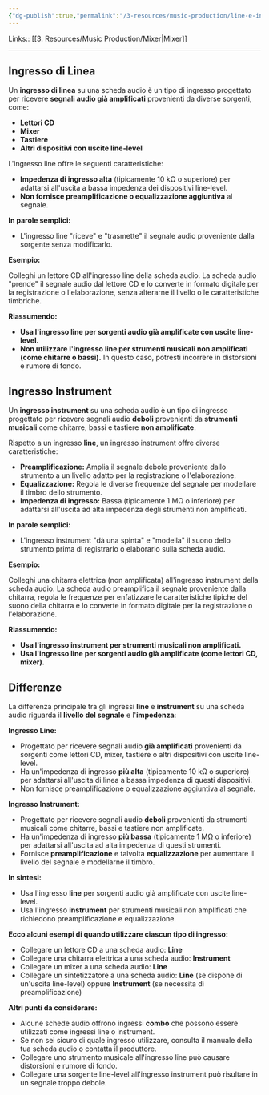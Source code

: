 ```yaml
---
{"dg-publish":true,"permalink":"/3-resources/music-production/line-e-instrument/"}
---
```


Links:: [[3. Resources/Music Production/Mixer\|Mixer]]
 
---

## Ingresso di Linea

Un **ingresso di linea** su una scheda audio è un tipo di ingresso progettato per ricevere **segnali audio già amplificati** provenienti da diverse sorgenti, come:

- **Lettori CD**
- **Mixer**
- **Tastiere**
- **Altri dispositivi con uscite line-level**

L'ingresso line offre le seguenti caratteristiche:

- **Impedenza di ingresso alta** (tipicamente 10 kΩ o superiore) per adattarsi all'uscita a bassa impedenza dei dispositivi line-level.
- **Non fornisce preamplificazione o equalizzazione aggiuntiva** al segnale.

**In parole semplici:**

- L'ingresso line "riceve" e "trasmette" il segnale audio proveniente dalla sorgente senza modificarlo.

**Esempio:**

Colleghi un lettore CD all'ingresso line della scheda audio. La scheda audio "prende" il segnale audio dal lettore CD e lo converte in formato digitale per la registrazione o l'elaborazione, senza alterarne il livello o le caratteristiche timbriche.

**Riassumendo:**

- **Usa l'ingresso line per sorgenti audio già amplificate con uscite line-level.**
- **Non utilizzare l'ingresso line per strumenti musicali non amplificati (come chitarre o bassi).** In questo caso, potresti incorrere in distorsioni e rumore di fondo.

## Ingresso Instrument

Un **ingresso instrument** su una scheda audio è un tipo di ingresso progettato per ricevere segnali audio **deboli** provenienti da **strumenti musicali** come chitarre, bassi e tastiere **non amplificate**.

Rispetto a un ingresso **line**, un ingresso instrument offre diverse caratteristiche:

- **Preamplificazione:** Amplia il segnale debole proveniente dallo strumento a un livello adatto per la registrazione o l'elaborazione.
- **Equalizzazione:** Regola le diverse frequenze del segnale per modellare il timbro dello strumento.
- **Impedenza di ingresso:** Bassa (tipicamente 1 MΩ o inferiore) per adattarsi all'uscita ad alta impedenza degli strumenti non amplificati.

**In parole semplici:**

- L'ingresso instrument "dà una spinta" e "modella" il suono dello strumento prima di registrarlo o elaborarlo sulla scheda audio.

**Esempio:**

Colleghi una chitarra elettrica (non amplificata) all'ingresso instrument della scheda audio. La scheda audio preamplifica il segnale proveniente dalla chitarra, regola le frequenze per enfatizzare le caratteristiche tipiche del suono della chitarra e lo converte in formato digitale per la registrazione o l'elaborazione.

**Riassumendo:**

- **Usa l'ingresso instrument per strumenti musicali non amplificati.**
- **Usa l'ingresso line per sorgenti audio già amplificate (come lettori CD, mixer).**


## Differenze

La differenza principale tra gli ingressi **line** e **instrument** su una scheda audio riguarda il **livello del segnale** e l'**impedenza**:

**Ingresso Line:**

- Progettato per ricevere segnali audio **già amplificati** provenienti da sorgenti come lettori CD, mixer, tastiere o altri dispositivi con uscite line-level.
- Ha un'impedenza di ingresso **più alta** (tipicamente 10 kΩ o superiore) per adattarsi all'uscita di linea a bassa impedenza di questi dispositivi.
- Non fornisce preamplificazione o equalizzazione aggiuntiva al segnale.

**Ingresso Instrument:**

- Progettato per ricevere segnali audio **deboli** provenienti da strumenti musicali come chitarre, bassi e tastiere non amplificate.
- Ha un'impedenza di ingresso **più bassa** (tipicamente 1 MΩ o inferiore) per adattarsi all'uscita ad alta impedenza di questi strumenti.
- Fornisce **preamplificazione** e talvolta **equalizzazione** per aumentare il livello del segnale e modellarne il timbro.

**In sintesi:**

- Usa l'ingresso **line** per sorgenti audio già amplificate con uscite line-level.
- Usa l'ingresso **instrument** per strumenti musicali non amplificati che richiedono preamplificazione e equalizzazione.

**Ecco alcuni esempi di quando utilizzare ciascun tipo di ingresso:**

- Collegare un lettore CD a una scheda audio: **Line**
- Collegare una chitarra elettrica a una scheda audio: **Instrument**
- Collegare un mixer a una scheda audio: **Line**
- Collegare un sintetizzatore a una scheda audio: **Line** (se dispone di un'uscita line-level) oppure **Instrument** (se necessita di preamplificazione)

**Altri punti da considerare:**

- Alcune schede audio offrono ingressi **combo** che possono essere utilizzati come ingressi line o instrument.
- Se non sei sicuro di quale ingresso utilizzare, consulta il manuale della tua scheda audio o contatta il produttore.
- Collegare uno strumento musicale all'ingresso line può causare distorsioni e rumore di fondo.
- Collegare una sorgente line-level all'ingresso instrument può risultare in un segnale troppo debole.


